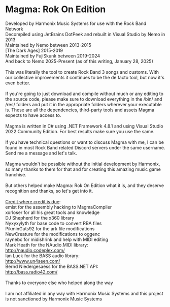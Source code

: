 # Magma: Rok On Edition
Developed by Harmonix Music Systems for use with the Rock Band Network<br>
Decompiled using JetBrains DotPeek and rebuilt in Visual Studio by Nemo in 2013<br>
Maintained by Nemo between 2013-2015<br>
[The Dark Ages] 2015-2019<br>
Maintained by FujiSkunk between 2019-2024<br>
And back to Nemo 2025-Present (as of this writing, January 28, 2025)<br>
<br>
This was literally the tool to create Rock Band 3 songs and customs. With our collective improvements it continues to be the de facto tool, but now it's even better.<br>
<br>
If you're going to just download and compile without much or any editing to the source code, please make sure to download everything in the /bin/ and /res/ folders and put it in the appropriate folders wherever your executable is. These are all the dependencies, third-party tools and assets Magma expects to have access to.
<br><br>
Magma is written in C# using .NET Framework 4.8.1 and using Visual Studio 2022 Community Edition. For best results make sure you use the same.
<br><br>
If you have technical questions or want to discuss Magma with me, I can be found in most Rock Band related Discord servers under the same username. Send me a message and let's talk.
<br><br>
Magma wouldn't be possible without the initial development by Harmonix, so many thanks to them for that and for creating this amazing music game franchise.
<br><br>But others helped make Magma: Rok On Edition what it is, and they deserve recognition and thanks, so let's get into it.
<br><br>
<u>Credit where credit is due</u>:
<br>
emist for the assembly hacking to MagmaCompiler<br>
xorloser for all his great tools and knowledge<br>
DJ Shepherd for the x360 library<br>
Nyxyxylyth for base code to convert RBA files<br>
PikminGuts92 for the ark file modifications<br>
NewCreature for the modifications to oggenc<br>
raynebc for midishrink and help with MIDI editing<br>
Mark Heath for the NAudio.MIDI library:<br>
http://naudio.codeplex.com/<br>
Ian Luck for the BASS audio library:<br>
http://www.un4seen.com/<br>
Bernd Niedergesaess for the BASS.NET API:<br>
http://bass.radio42.com/<br>
<br>
Thanks to everyone else who helped along the way<br>
<br>
I am not affiliated in any way with Harmonix Music Systems and this project is not sanctioned by Harmonix Music Systems
